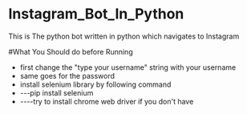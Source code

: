 # Instagram_Bot_In_Python
This is The python bot written in python which navigates to Instagram

#What You Should do before Running
* first change the "type your username" string with your username
* same goes for the password
* install selenium library by following command
* ---pip install selenium
* ----try to install chrome web driver if you don't have

